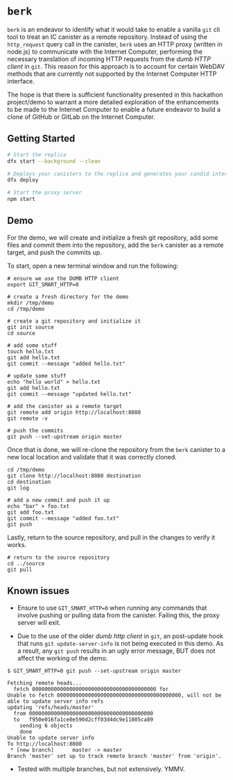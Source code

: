 # `berk`

`berk` is an endeavor to identify what it would take to enable a vanilla `git` cli tool to treat an IC canister as a remote repository. Instead of using the `http_request` query call in the canister, `berk` uses an HTTP proxy (written in node.js) to communicate with the Internet Computer, performing the necessary translation of incoming HTTP requests from the *dumb HTTP client* in `git`. This reason for this approach is to account for certain WebDAV methods that are currently not supported by the Internet Computer HTTP interface.

The hope is that there is sufficient functionality presented in this hackathon project/demo to warrant a more detailed exploration of the enhancements to be made to the Internet Computer to enable a future endeavor to build a clone of GitHub or GitLab on the Internet Computer.


## Getting Started

```bash
# Start the replica
dfx start --background --clean

# Deploys your canisters to the replica and generates your candid interface
dfx deploy

# Start the proxy server
npm start
```


## Demo

For the demo, we will create and initialize a fresh git repository, add some files and commit them into the repository, add the `berk` canister as a remote target, and push the commits up.

To start, open a new terminal window and run the following:

```
# ensure we use the DUMB HTTP client
export GIT_SMART_HTTP=0

# create a fresh directory for the demo
mkdir /tmp/demo
cd /tmp/demo

# create a git repository and initialize it
git init source
cd source

# add some stuff
touch hello.txt
git add hello.txt
git commit --message "added hello.txt"

# update some stuff
echo "hello world" > hello.txt
git add hello.txt
git commit --message "updated hello.txt"

# add the canister as a remote target
git remote add origin http://localhost:8080
git remote -v

# push the commits
git push --set-upstream origin master
```

Once that is done, we will re-clone the repository from the `berk` canister to a new local location and validate that it was correctly cloned.

```
cd /tmp/demo
git clone http://localhost:8080 destination
cd destination
git log

# add a new commit and push it up
echo "bar" > foo.txt
git add foo.txt
git commit --message "added foo.txt"
git push
```

Lastly, return to the source repository, and pull in the changes to verify it works.

```
# return to the source repository
cd ../source
git pull
```


## Known issues

- Ensure to use `GIT_SMART_HTTP=0` when running any commands that involve pushing or pulling data from the canister. Failing this, the proxy server will exit.

- Due to the use of the older *dumb http client* in `git`, an post-update hook that runs `git update-server-info` is not being executed in this demo. As a result, any `git push` results in an ugly error message, BUT does not affect the working of the demo.

```
$ GIT_SMART_HTTP=0 git push --set-upstream origin master

Fetching remote heads...
  fetch 0000000000000000000000000000000000000000 for
Unable to fetch 0000000000000000000000000000000000000000, will not be able to update server info refs
updating 'refs/heads/master'
  from 0000000000000000000000000000000000000000
  to   f950e016fa1ce0e590d2cff03d4dc9e11805ca89
    sending 6 objects
    done
Unable to update server info
To http://localhost:8080
 * [new branch]      master -> master
Branch 'master' set up to track remote branch 'master' from 'origin'.
```

- Tested with multiple branches, but not extensively. YMMV.
